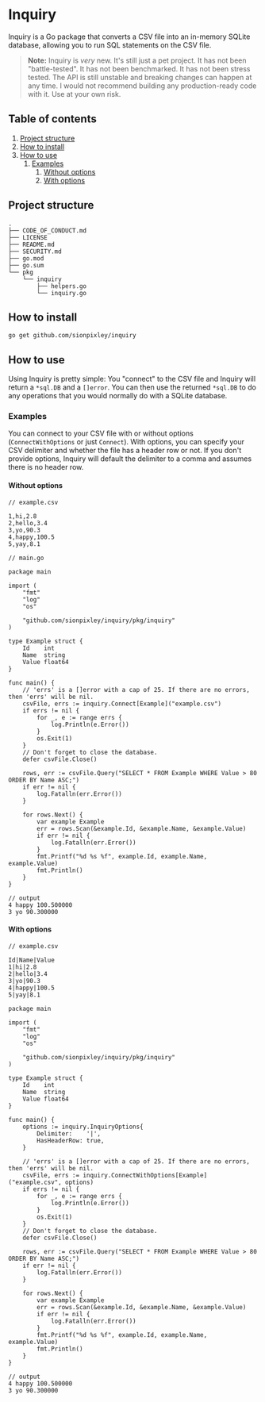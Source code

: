# Inquiry

Inquiry is a Go package that converts a CSV file into an in-memory SQLite database, allowing you to run SQL statements on the CSV file.

> **Note:** Inquiry is *very* new. It's still just a pet project. It has not been "battle-tested". It has not been benchmarked. It has not been stress tested. The API is still unstable and breaking changes can happen at any time. I would not recommend building any production-ready code with it. Use at your own risk.

## Table of contents

1. [Project structure](#project-structure)
2. [How to install](#how-to-install)
3. [How to use](#how-to-use)
    1. [Examples](#examples)
        1. [Without options](#without-options)
        2. [With options](#with-options)

## Project structure

```
.
├── CODE_OF_CONDUCT.md
├── LICENSE
├── README.md
├── SECURITY.md
├── go.mod
├── go.sum
└── pkg
    └── inquiry
        ├── helpers.go
        └── inquiry.go
```

## How to install

`go get github.com/sionpixley/inquiry`

## How to use

Using Inquiry is pretty simple: You "connect" to the CSV file and Inquiry will return a `*sql.DB` and a `[]error`. You can then use the returned `*sql.DB` to do any operations that you would normally do with a SQLite database.

### Examples

You can connect to your CSV file with or without options (`ConnectWithOptions` or just `Connect`). With options, you can specify your CSV delimiter and whether the file has a header row or not. If you don't provide options, Inquiry will default the delimiter to a comma and assumes there is no header row.

#### Without options

```
// example.csv

1,hi,2.8
2,hello,3.4
3,yo,90.3
4,happy,100.5
5,yay,8.1
```

```
// main.go

package main

import (
    "fmt"
    "log"
    "os"

    "github.com/sionpixley/inquiry/pkg/inquiry"
)

type Example struct {
    Id    int
    Name  string
    Value float64
}

func main() {
    // 'errs' is a []error with a cap of 25. If there are no errors, then 'errs' will be nil.
    csvFile, errs := inquiry.Connect[Example]("example.csv")
    if errs != nil {
        for _, e := range errs {
            log.Println(e.Error())
        }
        os.Exit(1)
    }
    // Don't forget to close the database.
    defer csvFile.Close()

    rows, err := csvFile.Query("SELECT * FROM Example WHERE Value > 80 ORDER BY Name ASC;")
    if err != nil {
        log.Fatalln(err.Error())
    }

    for rows.Next() {
        var example Example
        err = rows.Scan(&example.Id, &example.Name, &example.Value)
        if err != nil {
            log.Fatalln(err.Error())
        }
        fmt.Printf("%d %s %f", example.Id, example.Name, example.Value)
        fmt.Println()
    }
}
```

```
// output
4 happy 100.500000
3 yo 90.300000
```

#### With options

```
// example.csv

Id|Name|Value
1|hi|2.8
2|hello|3.4
3|yo|90.3
4|happy|100.5
5|yay|8.1
```

```
package main

import (
    "fmt"
    "log"
    "os"

    "github.com/sionpixley/inquiry/pkg/inquiry"
)

type Example struct {
    Id    int
    Name  string
    Value float64
}

func main() {
    options := inquiry.InquiryOptions{
        Delimiter:    '|',
        HasHeaderRow: true,
    }

    // 'errs' is a []error with a cap of 25. If there are no errors, then 'errs' will be nil.
    csvFile, errs := inquiry.ConnectWithOptions[Example]("example.csv", options)
    if errs != nil {
        for _, e := range errs {
            log.Println(e.Error())
        }
        os.Exit(1)
    }
    // Don't forget to close the database.
    defer csvFile.Close()

    rows, err := csvFile.Query("SELECT * FROM Example WHERE Value > 80 ORDER BY Name ASC;")
    if err != nil {
        log.Fatalln(err.Error())
    }

    for rows.Next() {
        var example Example
        err = rows.Scan(&example.Id, &example.Name, &example.Value)
        if err != nil {
            log.Fatalln(err.Error())
        }
        fmt.Printf("%d %s %f", example.Id, example.Name, example.Value)
        fmt.Println()
    }
}
```

```
// output
4 happy 100.500000
3 yo 90.300000
```
